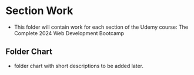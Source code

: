 # Section Work
- This folder will contain work for each section of the Udemy course: The Complete 2024 Web Development Bootcamp

## Folder Chart
- folder chart with short descriptions to be added later.